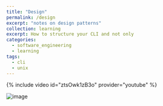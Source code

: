 ```yaml
---
title: "Design"
permalink: /design
excerpt: "notes on design patterns"
collection: learning
excerpt: How to structure your CLI and not only
categories:
  - software_engineering
  - learning
tags:
  - cli
  - unix
---
```


{% include video id="ztsOwk1zB3o" provider="youtube" %}

![image](https://github.com/friendlyantz/zendesk-challenge/assets/70934030/5153b245-210c-4829-a5ee-57d04bbbe4f8)

